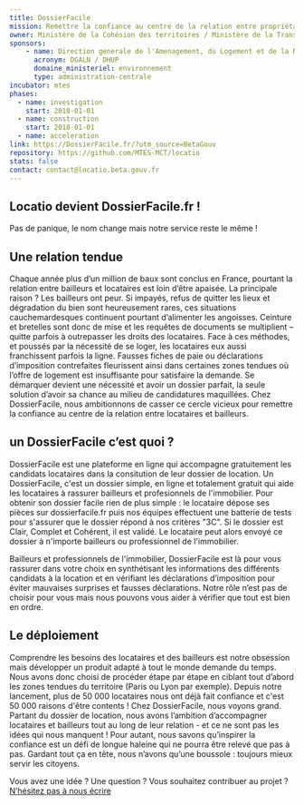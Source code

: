 ```yaml
---
title: DossierFacile
mission: Remettre la confiance au centre de la relation entre propriétaires et locataires
owner: Ministère de la Cohésion des territoires / Ministère de la Transition écologique et solidaire
sponsors:
    - name: Direction generale de l'Amenagement, du Logement et de la Nature / Direction de l'habitat, de l'urbanisme et des paysages
      acronym: DGALN / DHUP
      domaine_ministeriel: environnement
      type: administration-centrale
incubator: mtes
phases:
  - name: investigation
    start: 2018-01-01
  - name: construction
    start: 2018-01-01
  - name: acceleration
link: https://DossierFacile.fr/?utm_source=BetaGouv
repository: https://github.com/MTES-MCT/locatio
stats: false
contact: contact@locatio.beta.gouv.fr
---
```


## Locatio devient DossierFacile.fr !

Pas de panique, le nom change mais notre service reste le même !

## Une relation tendue

Chaque année plus d’un million de baux sont conclus en France, pourtant la relation entre bailleurs et locataires est loin d’être apaisée. La principale raison ? Les bailleurs ont peur. Si impayés, refus de quitter les lieux et dégradation du bien sont heureusement rares, ces situations cauchemardesques continuent pourtant d’alimenter les angoisses. Ceinture et bretelles sont donc de mise et les requêtes de documents se multiplient – quitte parfois à outrepasser les droits des locataires.
Face à ces méthodes, et poussés par la nécessité de se loger, les locataires eux aussi franchissent parfois la ligne. Fausses fiches de paie ou déclarations d’imposition contrefaites fleurissent ainsi dans certaines zones tendues où l’offre de logement est insuffisante pour satisfaire la demande. Se démarquer devient une nécessité et avoir un dossier parfait, la seule solution d’avoir sa chance au milieu de candidatures maquillées.
Chez DossierFacile, nous ambitionnons de casser ce cercle vicieux pour remettre la confiance au centre de la relation entre locataires et bailleurs.

## un DossierFacile c’est quoi ?

DossierFacile est une plateforme en ligne qui accompagne gratuitement les candidats locataires dans la consitution de leur dossier de location. 
Un DossierFacile, c'est un dossier simple, en ligne et totalement gratuit qui aide les locataires à rassurer bailleurs et profesionnels de l'immobilier. Pour obtenir son dossier facile rien de plus simple : le locataire dépose ses pièces sur dossierfacile.fr puis nos équipes effectuent une batterie de tests pour s'assurer que le dossier répond à nos critères "3C". Si le dossier est Clair, Complet et Cohérent, il est validé. Le locataire peut alors envoyé ce dossier à n'importe bailleurs ou professionnel de l'immobilier.

Bailleurs et professionnels de l'immobilier, DossierFacile est là pour vous rassurer dans votre choix en synthétisant les informations des différents candidats à la location et en vérifiant les déclarations d’imposition pour éviter mauvaises surprises et fausses déclarations. Notre rôle n’est pas de choisir pour vous mais nous pouvons vous aider à vérifier que tout est bien en ordre.

## Le déploiement

Comprendre les besoins des locataires et des bailleurs est notre obsession mais développer un produit adapté à tout le monde demande du temps. Nous avons donc choisi de procéder étape par étape en ciblant tout d’abord les zones tendues du territoire (Paris ou Lyon par exemple). Depuis notre lancement, plus de 50 000 locataires nous ont déjà fait confiance et c'est 50 000 raisons d'être contents ! 
Chez DossierFacile, nous voyons grand. Partant du dossier de location, nous avons l’ambition d’accompagner locataires et bailleurs tout au long de leur relation - et ce ne sont pas les idées qui nous manquent ! Pour autant, nous savons qu’inspirer la confiance est un défi de longue haleine qui ne pourra être relevé que pas à pas. Gardant tout ça en tête, nous n’avons qu’une boussole : toujours mieux servir les citoyens.

Vous avez une idée ? Une question ? Vous souhaitez contribuer au projet ? <a href="mailto:contact@locatio.beta.gouv.fr">N’hésitez pas à nous écrire</a>
